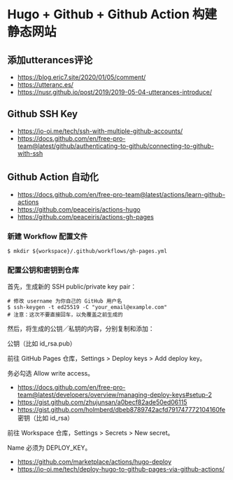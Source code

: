# Hugo + Github + Github Action 构建静态网站

## 添加utterances评论
- https://blog.eric7.site/2020/01/05/comment/
- https://utteranc.es/
- https://nusr.github.io/post/2019/2019-05-04-utterances-introduce/

## Github SSH Key
- https://io-oi.me/tech/ssh-with-multiple-github-accounts/
- https://docs.github.com/en/free-pro-team@latest/github/authenticating-to-github/connecting-to-github-with-ssh

## Github Action 自动化

- https://docs.github.com/en/free-pro-team@latest/actions/learn-github-actions
- https://github.com/peaceiris/actions-hugo
- https://github.com/peaceiris/actions-gh-pages

### 新建 Workflow 配置文件

```shell
$ mkdir ${workspace}/.github/workflows/gh-pages.yml
```

### 配置公钥和密钥到仓库

首先，生成新的 SSH public/private key pair：

```shell
# 修改 username 为你自己的 GitHub 用户名
$ ssh-keygen -t ed25519 -C "your_email@example.com"
# 注意：这次不要直接回车，以免覆盖之前生成的
```
然后，将生成的公钥╱私钥的内容，分别复制和添加：

公钥（比如 id_rsa.pub）

前往 GitHub Pages 仓库，Settings > Deploy keys > Add deploy key。

务必勾选 Allow write access。

- https://docs.github.com/en/free-pro-team@latest/developers/overview/managing-deploy-keys#setup-2
- https://gist.github.com/zhujunsan/a0becf82ade50ed06115
- https://gist.github.com/holmberd/dbeb8789742acfd791747772104160fe
密钥（比如 id_rsa）

前往 Workspace 仓库，Settings > Secrets > New secret。

Name 必须为 DEPLOY_KEY。
- https://github.com/marketplace/actions/hugo-deploy
- https://io-oi.me/tech/deploy-hugo-to-github-pages-via-github-actions/